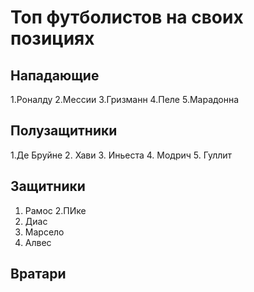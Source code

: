 # Топ футболистов на своих позициях

## Нападающие
1.Роналду
2.Мессии
3.Гризманн
4.Пеле
5.Марадонна
## Полузащитники
1.Де Бруйне
2. Хави
3. Иньеста
4. Модрич
5. Гуллит
## Защитники
1. Рамос
2.ПИке
3. Диас
4. Марсело
5. Алвес
## Вратари
